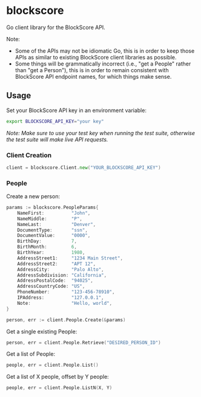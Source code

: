 # blockscore
Go client library for the BlockScore API.

Note:
* Some of the APIs may not be idiomatic Go, this is in order to keep those APIs as similar to existing BlockScore client libraries as possible.
* Some things will be grammatically incorrect (i.e., "get a People" rather than "get a Person"), this is in order to remain consistent with BlockScore API endpoint names, for which things make sense.

## Usage

Set your BlockScore API key in an environment variable:

```bash
export BLOCKSCORE_API_KEY="your key"
```

*Note: Make sure to use your test key when running the test suite, otherwise the test suite will make live API requests.*

### Client Creation

```go
client = blockscore.Client.new("YOUR_BLOCKSCORE_API_KEY")
```

### People

Create a new person:

```go
params := blockscore.PeopleParams{
    NameFirst:          "John",
    NameMiddle:         "P",
    NameLast:           "Denver",
    DocumentType:       "ssn",
    DocumentValue:      "0000",
    BirthDay:           7,
    BirthMonth:         6,
    BirthYear:          1980,
    AddressStreet1:     "1234 Main Street",
    AddressStreet2:     "APT 12",
    AddressCity:        "Palo Alto",
    AddressSubdivision: "California",
    AddressPostalCode:  "94025",
    AddressCountryCode: "US",
    PhoneNumber:        "123-456-78910",
    IPAddress:          "127.0.0.1",
    Note:               "Hello, world",
}

person, err := client.People.Create(&params)
```

Get a single existing People:

```go
person, err = client.People.Retrieve("DESIRED_PERSON_ID")
```

Get a list of People:

```go
people, err = client.People.List()
```

Get a list of X people, offset by Y people:

```go
people, err = client.People.ListN(X, Y)
```